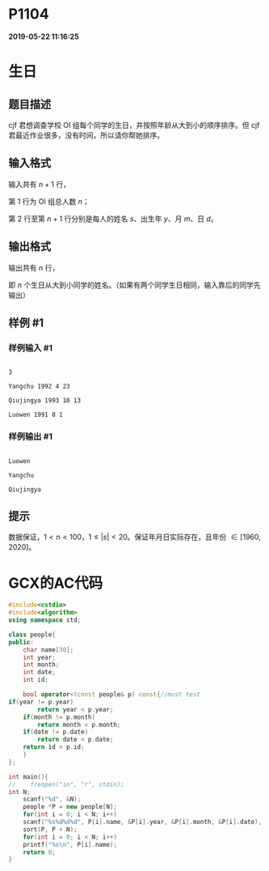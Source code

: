 
# P1104

**2019-05-22 11:16:25**
    
# 生日

## 题目描述

cjf 君想调查学校 OI 组每个同学的生日，并按照年龄从大到小的顺序排序。但 cjf 君最近作业很多，没有时间，所以请你帮她排序。

## 输入格式

输入共有 $n + 1$ 行，

第 $1$ 行为 OI 组总人数 $n$；

第 $2$ 行至第 $n+1$ 行分别是每人的姓名 $s$、出生年 $y$、月 $m$、日 $d$。

## 输出格式

输出共有 $n$ 行，

即 $n$ 个生日从大到小同学的姓名。（如果有两个同学生日相同，输入靠后的同学先输出）

## 样例 #1

### 样例输入 #1

```
3
Yangchu 1992 4 23
Qiujingya 1993 10 13
Luowen 1991 8 1
```

### 样例输出 #1

```
Luowen
Yangchu
Qiujingya
```

## 提示

数据保证，$1<n<100$，$1\leq |s|<20$。保证年月日实际存在，且年份 $\in [1960,2020]$。

# GCX的AC代码
```cpp
#include<cstdio>
#include<algorithm>
using namespace std;

class people{
public:
    char name[30];
    int year;
    int month;
    int date;
    int id;

    bool operator<(const people& p) const{//must test
if(year != p.year)
	    return year < p.year;
	if(month != p.month)
	    return month < p.month;
	if(date != p.date)
	    return date < p.date;
	return id > p.id;
    }
};

int main(){
//    freopen("in", "r", stdin);
int N;
    scanf("%d", &N);
    people *P = new people[N];
    for(int i = 0; i < N; i++)
	scanf("%s%d%d%d", P[i].name, &P[i].year, &P[i].month, &P[i].date), P[i].id = i;
    sort(P, P + N);
    for(int i = 0; i < N; i++)
	printf("%s\n", P[i].name);
    return 0;
}

```

